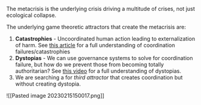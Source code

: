 The metacrisis is the underlying crisis driving a multitude of crises, not just ecological collapse.

The underlying game theoretic attractors that create the metacrisis are:

1. **Catastrophies** - Uncoordinated human action leading to externalization of harm. See [this article](https://slatestarcodex.com/2014/07/30/meditations-on-moloch/) for a full understanding of coordination failures/catastrophies
2. **Dystopias** - We can use governance systems to solve for coordination failure, but how do we prevent those from becoming totally authoritarian? See [this video](https://www.youtube.com/watch?v=rStL7niR7gs) for a full understanding of dystopias.
3. We are searching a for *third attractor* that creates coordination but without creating dystopia.

![[Pasted image 20230215150017.png]]
